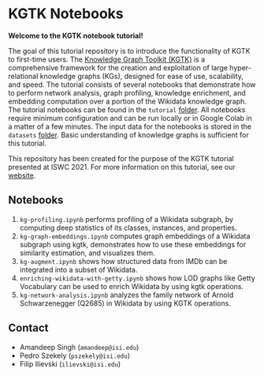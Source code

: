 # KGTK Notebooks

**Welcome to the KGTK notebook tutorial!**

The goal of this tutorial repository is to introduce the functionality of KGTK to first-time users. The [Knowledge Graph Toolkit (KGTK)](https://kgtk.readthedocs.io/en/latest/) is a comprehensive framework for the creation and exploitation of large hyper-relational knowledge graphs (KGs), designed for ease of use, scalability, and speed. The tutorial consists of several notebooks that demonstrate how to perform network analysis, graph profiling, knowledge enrichment, and embedding computation over a portion of the Wikidata knowledge graph. The tutorial notebooks can be found in the `tutorial` [folder](https://github.com/usc-isi-i2/kgtk-notebooks/tree/main/tutorial). All notebooks require minimum configuration and can be run locally or in Google Colab in a matter of a few minutes. The input data for the notebooks is stored in the `datasets` [folder](https://github.com/usc-isi-i2/kgtk-notebooks/tree/main/datasets). Basic understanding of knowledge graphs is sufficient for this tutorial. 

This repository has been created for the purpose of the KGTK tutorial presented at ISWC 2021. For more information on this tutorial, see our [website](https://usc-isi-i2.github.io/kgtk-tutorial-iswc-2021/).

## Notebooks

1. `kg-profiling.ipynb` performs profiling of a Wikidata subgraph, by computing deep statistics of its classes, instances, and properties.
2. `kg-graph-embeddings.ipynb` computes graph embeddings of a Wikidata subgraph using kgtk, demonstrates how to use these embeddings for similarity estimation, and visualizes them.
3. `kg-augment.ipynb` shows how structured data from IMDb can be integrated into a subset of Wikidata.
4. `enriching-wikidata-with-getty.ipynb` shows how LOD graphs like Getty Vocabulary can be used to enrich Wikidata by using kgtk operations.
5. `kg-network-analysis.ipynb` analyzes the family network of Arnold Schwarzenegger (Q2685) in Wikidata by using KGTK operations.

## Contact
* Amandeep Singh (`amandeep@isi.edu`)
* Pedro Szekely (`pszekely@isi.edu`)
* Filip Ilievski (`ilievski@isi.edu`)
